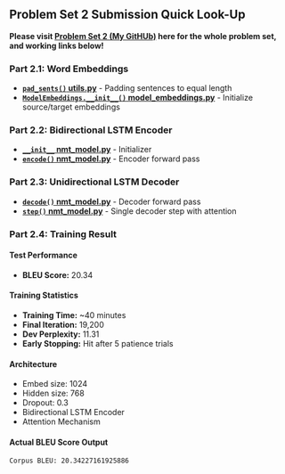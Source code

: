 ## Problem Set 2 Submission Quick Look-Up

**Please visit [Problem Set 2 (My GitHUb)](https://github.com/DerekZ-113/CS6180-Generative-AI/tree/main/Problem%20Set%202) here for the whole problem set, and working links below!**

### Part 2.1: Word Embeddings
- **[`pad_sents()` utils.py](Starter%20Code/utils.py#L20-L45)** - Padding sentences to equal length
- **[`ModelEmbeddings.__init__()` model_embeddings.py](Starter%20Code/model_embeddings.py#L51-L52)** - Initialize source/target embeddings

### Part 2.2: Bidirectional LSTM Encoder
- **[`__init__` nmt_model.py](Starter%20Code/nmt_model.py#L61-L111)** - Initializer
- **[`encode()` nmt_model.py](Starter%20Code/nmt_model.py#L185-L241)** - Encoder forward pass

### Part 2.3: Unidirectional LSTM Decoder
- **[`decode()` nmt_model.py](Starter%20Code/nmt_model.py#L274-L328)** - Decoder forward pass  
- **[`step()` nmt_model.py](Starter%20Code/nmt_model.py#L399-L441)** - Single decoder step with attention

### Part 2.4: Training Result
#### Test Performance
- **BLEU Score:** 20.34

#### Training Statistics
- **Training Time:** ~40 minutes
- **Final Iteration:** 19,200
- **Dev Perplexity:** 11.31
- **Early Stopping:** Hit after 5 patience trials

#### Architecture
- Embed size: 1024
- Hidden size: 768
- Dropout: 0.3
- Bidirectional LSTM Encoder
- Attention Mechanism

#### Actual BLEU Score Output 
```
Corpus BLEU: 20.34227161925886
```